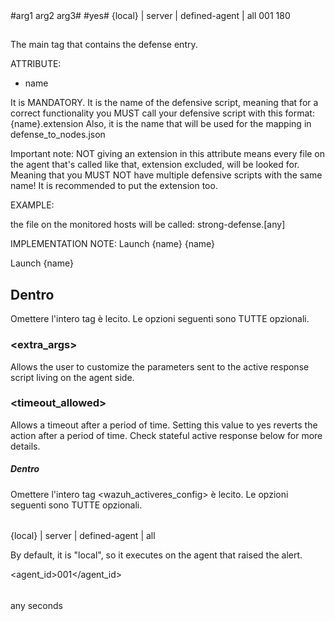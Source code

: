 <defenses-definition>
    <!-- List every defense node replicating this syntax -->
    <defense name="#any def name#">
        <command> <!-- OPTIONAL Start of the Wazuh "command" configuration for the defense -->
            <extra_args>#arg1 arg2 arg3#</extra_args> <!-- OPTIONAL This is Wazuh's <extra_args> tag in command. The arguments for the defensive script. -->
            <timeout_allowed>#yes#</timeout_allowed>  <!-- OPTIONAL Activate the <timeout> tag inside of the next <wazuh_activeres_config> -->
        </command>
        <active-response> <!-- OPTIONAL Start of the Wazuh "active-response" configuration for the defense -->
            <location>{local} | server | defined-agent | all</location> <!-- OPTIONAL Specify where to execute the script once the node is reached -->
            <agent_id>001</agent_id> <!-- OPTIONAL Only with "defined-agent" declared in <location> -->
            <timeout>180</timeout> <!-- OPTIONAL Seconds after which the response is reverted. You must have <timeout_allowed> on the command section -->
        </active-response> 
    </defense>
</defenses-definition>



## <defense>

The main tag that contains the defense entry.

ATTRIBUTE:

- name

It is MANDATORY.
It is the name of the defensive script, meaning that for a correct functionality you MUST
call your defensive script with this format:
{name}.extension
Also, it is the name that will be used for the mapping in defense_to_nodes.json

Important note:
NOT giving an extension in this attribute means every file on the agent that's called like that, extension excluded, will be looked for.
Meaning that you MUST NOT have multiple defensive scripts with the same name!
It is recommended to put the extension too.

EXAMPLE:
<defense name="strong-defense">

the file on the monitored hosts will be called:
strong-defense.[any]

IMPLEMENTATION NOTE:
<command>
    <name>Launch {name}</name>
    <executable>{name}</executable>
<command>

<active-response>
    <command>Launch {name}</command>
</active-response>


## Dentro <command>
Omettere l'intero tag <command> è lecito.
Le opzioni seguenti sono TUTTE opzionali.

### <extra_args>

Allows the user to customize the parameters sent to the active response script living on the agent side.

### <timeout_allowed>

Allows a timeout after a period of time. Setting this value to yes reverts the action after a period of time. Check stateful active response below for more details.

##### Dentro <active-response>
Omettere l'intero tag <wazuh_activeres_config> è lecito.
Le opzioni seguenti sono TUTTE opzionali.

######  <location>

{local} | server | defined-agent | all

By default, it is "local", so it executes on the agent that raised the alert.

<agent_id>001</agent_id> <!-- Only with "defined-agent" declared in <location> -->

###### <timeout>
any seconds
 <!-- Seconds after which the response is reverted -->